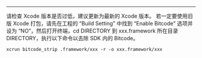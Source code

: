 <Title>集成 RoomKit iOS SDK 打包时报错：“Failed to verify bitcode in xxx.framework/xxx” 如何处理？</Title>


---

请检查 Xcode 版本是否过低，建议更新为最新的 Xcode 版本。
若一定要使用旧版 Xcode 打包，请先在工程的 “Build Setting” 中找到 “Enable Bitcode” 选项并设为 “NO”，然后打开终端，cd DIRECTORY 到 xxx.framework 所在目录 DIRECTORY，执行以下命令以去除 SDK 内的 Bitcode。
```
xcrun bitcode_strip .framework/xxx -r -o xxx.framework/xxx
```